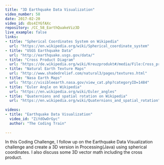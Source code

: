 ```yaml
---
title: "3D Earthquake Data Visualization"
video_number: 58
date: 2017-02-20
video_id: dbs4IYGfAXc
repository: /CC_58_EarthQuakeViz3D
live_example: false
links:
- title: "Spherical Coordinates System on Wikipedia"  
  url: "https://en.wikipedia.org/wiki/Spherical_coordinate_system"
- title: "USGS Earthquake Data"  
  url: "http://earthquake.usgs.gov/data/"
- title: "Cross Product Diagram"  
  url: "https://de.wikipedia.org/wiki/Kreuzprodukt#/media/File:Cross_product_parallelogram.svg"
- title: "Natural Earth Texture Maps"  
  url: "http://www.shadedrelief.com/natural3/pages/textures.html"
- title: "Nasa Earth Maps"  
  url: "http://visibleearth.nasa.gov/view_cat.php?categoryID=1484"
- title: "Euler Angle on Wikipedia"  
  url: "https://en.wikipedia.org/wiki/Euler_angles"
- title: "Quaternions and spatial rotation on Wikipedia"  
  url: "https://en.wikipedia.org/wiki/Quaternions_and_spatial_rotation"
  
videos:
- title: "Earthquake Data Visualization"
  video_id: "ZiYdOwOrGyc"
  author: "The Coding Train"
  
---
```


In this Coding Challenge, I follow up on the Earthquake Data Visualization challenge and create a 3D version in Processing(Java) using spherical coordinates. I also discuss some 3D vector math including the cross product.

